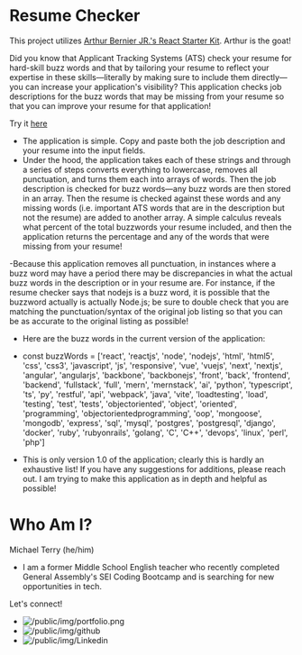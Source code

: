 # Resume Checker
This project utilizes [Arthur Bernier JR.'s React Starter Kit](https://www.npmjs.com/package/big-poppa-code-react-starter-kit?activeTab=code). Arthur is the goat!

Did you know that Applicant Tracking Systems (ATS) check your resume for hard-skill buzz words and that by tailoring your resume to reflect your expertise in these skills—literally by making sure to include them directly—you can increase your application's visibility? This application checks job descriptions for the buzz words that may be missing from your resume so that you can improve your resume for that application! 

Try it [here](https://ats-resume-checker.mjterry.me/)

- The application is simple. Copy and paste both the job description and your resume into the input fields.
- Under the hood, the application takes each of these strings and through a series of steps converts everything to lowercase, removes all punctuation, and turns them each into arrays of words. Then the job description is checked for buzz words—any buzz words are then stored in an array. Then the resume is checked against these words and any missing words (i.e. important ATS words that are in the description but not the resume) are added to another array. A simple calculus reveals what percent of the total buzzwords your resume included, and then the application returns the percentage and any of the words that were missing from your resume!

-Because this application removes all punctuation, in instances where a buzz word may have a period there may be discrepancies in what the actual buzz words in the description or in your resume are. For instance, if the resume checker says that nodejs is a buzz word, it is possible that the buzzword actually is actually Node.js; be sure to double check that you are matching the punctuation/syntax of the original job listing so that you can be as accurate to the original listing as possible!

- Here are the buzz words in the current version of the application:
- const buzzWords = ['react', 'reactjs', 'node', 'nodejs', 'html', 'html5', 'css', 'css3', 'javascript', 'js', 'responsive', 'vue', 'vuejs', 'next', 'nextjs', 'angular', 'angularjs', 'backbone', 'backbonejs', 'front', 'back', 'frontend', 'backend', 'fullstack', 'full', 'mern', 'mernstack', 'ai', 'python', 'typescript', 'ts', 'py', 'restful', 'api', 'webpack', 'java', 'vite', 'loadtesting', 'load', 'testing', 'test', 'tests', 'objectoriented', 'object', 'oriented', 'programming', 'objectorientedprogramming', 'oop', 'mongoose', 'mongodb', 'express', 'sql', 'mysql', 'postgres', 'postgresql', 'django', 'docker', 'ruby', 'rubyonrails', 'golang', 'C', 'C++', 'devops', 'linux', 'perl', 'php'] 

- This is only version 1.0 of the application; clearly this is hardly an exhaustive list! If you have any suggestions for additions, please reach out. I am trying to make this application as in depth and helpful as possible!


# Who Am I?
Michael Terry (he/him)
- I am a former Middle School English teacher who recently completed General Assembly's SEI Coding Bootcamp and is searching for new opportunities in tech.

Let's connect!
- ![/public/img/portfolio.png](https://portfolio-mjterry.netlify.app/)
- ![/public/img/github](https://github.com/m-j-terry)
- ![/public/img/Linkedin](https://www.linkedin.com/in/michaeljterry/) 

